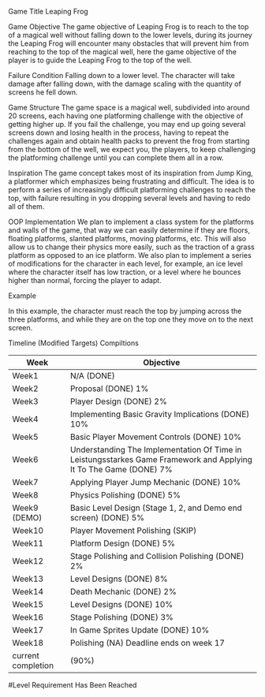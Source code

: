 Game Title
Leaping Frog

Game Objective
The game objective of Leaping Frog is to reach to the top of a magical well without falling down to the lower levels, during its journey the Leaping Frog will encounter many obstacles that will prevent him from reaching to the top of the magical well, here the game objective of the player is to guide the Leaping Frog to the top of the well.

Failure Condition
Falling down to a lower level. The character will take damage after falling down, with the damage scaling with the quantity of screens he fell down. 

Game Structure
The game space is a magical well, subdivided into around 20 screens, each having one platforming challenge with the objective of getting higher up. If you fail the challenge, you may end up going several screens down and losing health in the process, having to repeat the challenges again and obtain health packs to prevent the frog from starting from the bottom of the well, we expect you, the players, to keep challenging the platforming challenge until you can complete them all in a row.

Inspiration
The game concept takes most of its inspiration from Jump King, a platformer which emphasizes being frustrating and difficult. The idea is to perform a series of increasingly difficult platforming challenges to reach the top, with failure resulting in you dropping several levels and having to redo all of them.

OOP Implementation
We plan to implement a class system for the platforms and walls of the game, that way we can easily determine if they are floors, floating platforms, slanted platforms, moving platforms, etc. This will also allow us to change their physics more easily, such as the traction of a grass platform as opposed to an ice platform. We also plan to implement a series of modifications for the character in each level, for example, an ice level where the character itself has low traction, or a level where he bounces higher than normal, forcing the player to adapt. 

Example

In this example, the character must reach the top by jumping across the three platforms, and while they are on the top one they move on to the next screen.




Timeline (Modified Targets) Compiltions

|      Week     |   Objective   |
| ------------- | ------------- |
|      Week1    |      N/A  (DONE)    |
|      Week2    |   Proposal (DONE) 1% |
|      Week3    |   Player Design (DONE) 2% |
|      Week4    |   Implementing Basic Gravity Implications (DONE) 10% |
|      Week5    |   Basic Player Movement Controls (DONE) 10% |
|      Week6    |   Understanding The Implementation Of Time in Leistungsstarkes Game Framework and Applying It To The Game (DONE) 7% |
|      Week7    |   Applying Player Jump Mechanic (DONE) 10% |
|      Week8    |   Physics Polishing (DONE) 5% |
|  Week9 (DEMO) |   Basic Level Design (Stage 1, 2, and Demo end screen) (DONE) 5% |
|      Week10   |   Player Movement Polishing (SKIP) |
|      Week11   |   Platform Design (DONE) 5% |
|      Week12   |   Stage Polishing and Collision Polishing (DONE) 2% |
|      Week13   |   Level Designs (DONE) 8% |
|      Week14   |   Death Mechanic (DONE) 2% |
|      Week15   |   Level Designs (DONE) 10% |
|      Week16   |   Stage Polishing (DONE) 3% |
|      Week17   |   In Game Sprites Update (DONE) 10% |
|      Week18   |   Polishing (NA) Deadline ends on week 17 |
| current completion | (90%) |


#Level Requirement Has Been Reached







